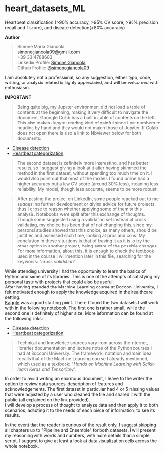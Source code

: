 # heart_datasets_ML
Heartbeat classification (>90% accuracy, >95% CV score, >90% precision recall and f score), and disease detection(>80% accuracy) <br>


**Author** <br>
> Simone Maria Giancola <br>
simonegiancola09@gmail.com<br>
+39 3314788683 <br>
Linkedin Profile: [Simone Giancola](https://www.linkedin.com/in/simone-maria-giancola-011465173/) <br> 
Github Profile: [@simonegiancola09](https://github.com/simonegiancola09) 

I am absolutely not a professional, so any suggestion, either typo, code, writing, or analysis related is highly appreciated, and will be welcomed with enthusiasm. <br>

**IMPORTANT**
> Being quite big, my Jupyter environment did not load a table of contents at the beginning, making it very difficult to navigate the document. Gooogle Colab has a built in table of contents on the left.  This also makes Jupyter reading kind of painful since I put numbers to heading by hand and they would not match those of Jupyter. If Colab does not open there is also a link to NbViewer below for both documents: <br>
  * [Disease detection](https://nbviewer.jupyter.org/github/simonegiancola09/heart_datasets_ML/blob/main/disease_detection/heart_disease_1.ipynb)
  * [Heartbeat categorization](https://nbviewer.jupyter.org/github/simonegiancola09/heart_datasets_ML/blob/main/heartbeat_categorization/heartbeat_categorization.ipynb)


> The second dataset is definitely more interesting, and has better results, so I suggest giving a look at it after having skimmed the method in the first dataset, without spending too much time on it. I would also point out that most of the models I found online had a higher accuracy but a low CV score (around 30% less), meaning less reliability. My model, though less accurate, seems to be more robust. <br>

> After posting the project on LinkedIn, some people reached out to me suggesting further development or giving advice for future projects, thus I chose to reason whether applying some of them to this analysis. Notebooks were split after this exchange of thoughts. Though some suggested using a validation set instead of cross validating, my choice has been that of not changing this, since my personal studies showed that this choice, as many others, should be justified and assessed each time, looking at pros and cons. My conclusion in these situations is that of leaving it as it is to try the other option in another project, being aware of the possible changes. For more information, about this, it is enough to check the textbook used in the course I will mention later in this file, searching for the keywords: "_cross validation_". 

While attending university I had the opportunity to learn the basics of Python and some of its libraries. This is one of the attempts of satisfying my personal taste with projects that could also be useful. <br>
After having attended the Machine Learning course at Bocconi University, I felt motivated enough to apply the knowledge acquired in the healthcare setting. <br>
[Kaggle](https://www.kaggle.com/) was a good starting point. There I found the two datasets I will work with in the following notebook. The first one is rather small, while the second one is definitely of higher size. More information can be found at the following links: <br>
   * [Disease detection](https://www.kaggle.com/cherngs/heart-disease-cleveland-uci) <br>
   * [Heartbeat categorization](https://www.kaggle.com/shayanfazeli/heartbeat?select=mitbih_train.csv) <br>

> Technical and knowledge sources vary from across the internet, libraries documentation, and lecture notes of the Python courses I had at Bocconi University. The framework, notation and main idea recalls that of the Machine Learning course I already mentioned, which used as a textbook: "_Hands on Machine Learning with Scikit-learn Keras and Tensorflow_". <br>

In order to avoid writing an enormous document, I leave to the writer the option to review data sources, description of features and acknowledgements. The first dataset in particular had 4 or 5 missing values that were adjusted by a user who cleaned the file and shared it with the public (all explained on the link provided). <br>
I will develop a process of thought to analyze data and then apply it to both scenarios, adapting it to the needs of each piece of information, to see its results. <br> 

In the event that the reader is curious of the result only, I suggest skipping all chapters up to "Pipeline and Ensemble" for both datasets. I will present my reasoning with words and numbers, with more details than a simple script. I suggest to give at least a look at data visualization cells across the whole notebook.  <br>

